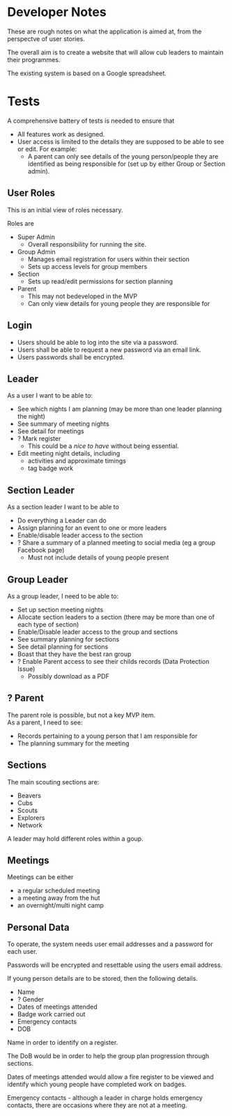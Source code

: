 # Developer Notes
These are rough notes on what the application is aimed at, from the perspectve of user stories.

The overall aim is to create a website that will allow cub leaders to maintain their programmes.

The existing system is based on a Google spreadsheet.

# Tests
A comprehensive battery of tests is needed to ensure that
* All features work as designed.
* User access is limited to the details they are supposed to be able to see or edit. For example:
    * A parent can only see details of the young person/people they are identified as being responsible for (set up by either Group or Section admin).

## User Roles
This is an initial view of roles necessary.

Roles are
* Super Admin
    * Overall responsibility for running the site.
* Group Admin
    * Manages email registration for users within their section
    * Sets up access levels for group members
* Section
    * Sets up read/edit permissions for section planning
* Parent
    * This may not bedeveloped in the MVP
    * Can only view details for young people they are responsible for

## Login
* Users should be able to log into the site via a password.
* Users shall be able to request a new password via an email link.
* Users passwords shall be encrypted.

## Leader
As a user I want to be able to:
* See which nights I am planning (may be more than one leader planning the night)
* See summary of meeting nights
* See detail for meetings
* ? Mark register
    * This could be a _nice to have_ without being essential.
* Edit meeting night details, including
    * activities and approximate timings
    * tag badge work 

## Section Leader
As a section leader I want to be able to
* Do everything a Leader can do
* Assign planning for an event to one or more leaders
* Enable/disable leader access to the section
* ? Share a summary of a planned meeting to social media (eg a group Facebook page)
    * Must not include details of young people present

## Group Leader
As a group leader, I need to be able to:
* Set up section meeting nights
* Allocate section leaders to a section (there may be more than one of each type of section)
* Enable/Disable leader access to the group and sections
* See summary planning for sections
* See detail planning for sections
* Boast that they have the best ran group
* ? Enable Parent access to see their childs records (Data Protection Issue)
    * Possibly download as a PDF

## ? Parent
The parent role is possible, but not a key MVP item.  
As a parent, I need to see:
* Records pertaining to a young person that I am responsible for
* The planning summary for the meeting

## Sections
The main scouting sections are:
* Beavers
* Cubs
* Scouts
* Explorers
* Network

A leader may hold different roles within a goup.

## Meetings
Meetings can be either
* a regular scheduled meeting
* a meeting away from the hut
* an overnight/multi night camp

## Personal Data
To operate, the system needs user email addresses and a password for each user.

Passwords will be encrypted and resettable using the users email address.

If young person details are to be stored, then the following details.
* Name
* ? Gender
* Dates of meetings attended
* Badge work carried out
* Emergency contacts
* DOB

Name in order to identify on a register.

The DoB would be in order to help the group plan progression through sections.

Dates of meetings attended would allow a fire register to be viewed and identify which young people have completed work on badges.

Emergency contacts - although a leader in charge holds emergency contacts, there are occasions where they are not at a meeting.